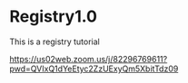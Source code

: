 # Registry1.0
This is a registry tutorial

https://us02web.zoom.us/j/82296769611?pwd=QVIxQ1dYeEtyc2ZzUExyQm5XbitTdz09